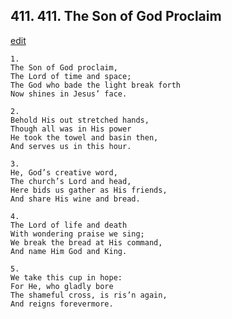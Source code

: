 
## 411.  411. The Son of God Proclaim
[edit](https://docs.google.com/document/d/1Pgz4eB52IEZkXQvZpf_kKAvVIWuTw9q%2D/edit?mode=html)






    1.
    The Son of God proclaim,
    The Lord of time and space;
    The God who bade the light break forth
    Now shines in Jesus’ face.

    2.
    Behold His out stretched hands,
    Though all was in His power
    He took the towel and basin then,
    And serves us in this hour.

    3.
    He, God’s creative word,
    The church’s Lord and head,
    Here bids us gather as His friends,
    And share His wine and bread.

    4.
    The Lord of life and death
    With wondering praise we sing;
    We break the bread at His command,
    And name Him God and King.

    5.
    We take this cup in hope:
    For He, who gladly bore
    The shameful cross, is ris’n again,
    And reigns forevermore.
